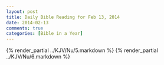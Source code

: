 ```yaml
---
layout: post
title: Daily Bible Reading for Feb 13, 2014
date: 2014-02-13
comments: true
categories: [Bible in a Year]
---
```

{% render_partial ../KJV/Nu/5.markdown %}
{% render_partial ../KJV/Nu/6.markdown %}
